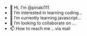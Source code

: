 - 👋 Hi, I’m @pinaki111
- 👀 I’m interested in learning coding...
- 🌱 I’m currently learning javascript...
- 💞️ I’m looking to collaborate on ...
- 📫 How to reach me ...via mail

<!---
pinaki111/pinaki111 is a ✨ special ✨ repository because its `README.md` (this file) appears on your GitHub profile.
You can click the Preview link to take a look at your changes.
--->
